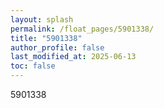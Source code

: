 ```yaml
---
layout: splash
permalink: /float_pages/5901338/
title: "5901338"
author_profile: false
last_modified_at: 2025-06-13
toc: false
---
```

 
5901338
